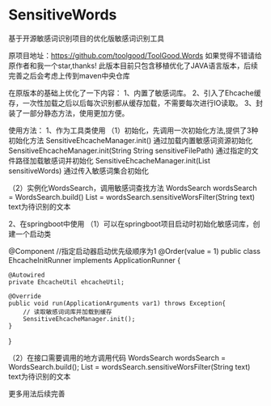 # SensitiveWords
基于开源敏感词识别项目的优化版敏感词识别工具

原项目地址：https://github.com/toolgood/ToolGood.Words  如果觉得不错请给原作者和我一个star,thanks!
此版本目前只包含移植优化了JAVA语言版本，后续完善之后会考虑上传到maven中央仓库

在原版本的基础上优化了一下内容：
1、内置了敏感词库。
2、引入了Ehcache缓存，一次性加载之后以后每次识别都从缓存加载，不需要每次进行IO读取。
3、封装了一部分静态方法，使用更加方便。

使用方法：
1、作为工具类使用
（1）初始化，先调用一次初始化方法,提供了3种初始化方法
     SensitiveEhcacheManager.init() 通过加载内置敏感词资源初始化
     SensitiveEhcacheManager.init(String String sensitiveFilePath) 通过指定的文件路径加载敏感词并初始化
     SensitiveEhcacheManager.init(List<String> sensitiveWords) 通过传入敏感词集合初始化
  
（2）实例化WordsSearch，调用敏感词查找方法
     WordsSearch wordsSearch = WordsSearch.build()
     List<WordsSearchResult> = wordsSearch.sensitiveWorsFilter(String text) text为待识别的文本
  
2、在springboot中使用
（1）可以在springboot项目启动时初始化敏感词库，创建一个启动类

@Component
//指定启动器启动优先级顺序为1
@Order(value = 1)
public class EhcacheInitRunner implements ApplicationRunner {

    @Autowired
    private EhcacheUtil ehcacheUtil;

    @Override
    public void run(ApplicationArguments var1) throws Exception{
        // 读取敏感词词库并加载到缓存
        SensitiveEhcacheManager.init();
    }
}

（2）在接口需要调用的地方调用代码
    WordsSearch wordsSearch = WordsSearch.build();
    List<WordsSearchResult> = wordsSearch.sensitiveWorsFilter(String text) text为待识别的文本
  
更多用法后续完善

